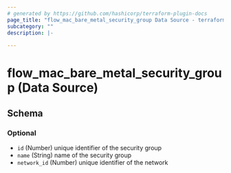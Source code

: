 ```yaml
---
# generated by https://github.com/hashicorp/terraform-plugin-docs
page_title: "flow_mac_bare_metal_security_group Data Source - terraform-provider-flow"
subcategory: ""
description: |-
  
---
```


# flow_mac_bare_metal_security_group (Data Source)





<!-- schema generated by tfplugindocs -->
## Schema

### Optional

- `id` (Number) unique identifier of the security group
- `name` (String) name of the security group
- `network_id` (Number) unique identifier of the network


